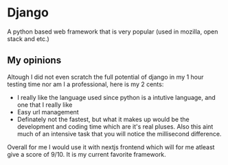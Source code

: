 # Django

A python based web framework that is very popular (used in mozilla, open stack and etc.)

## My opinions

Altough I did not even scratch the full potential of django in my 1 hour testing time nor am I a professional, here is my 2 cents:

- I really like the language used since python is a intutive language, and one that I really like
- Easy url management
- Definately not the fastest, but what it makes up would be the development and coding time which are it's real pluses. Also this aint much of an intensive task that you will notice the millisecond difference.

Overall for me I would use it with nextjs frontend which will for me atleast give a score of 9/10. It is my current favorite framework.